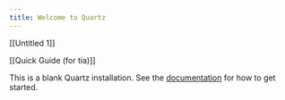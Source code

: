 ```yaml
---
title: Welcome to Quartz
---
```

[[Untitled 1]]

[[Quick Guide (for tia)]]


This is a blank Quartz installation.
See the [documentation](https://quartz.jzhao.xyz) for how to get started.
